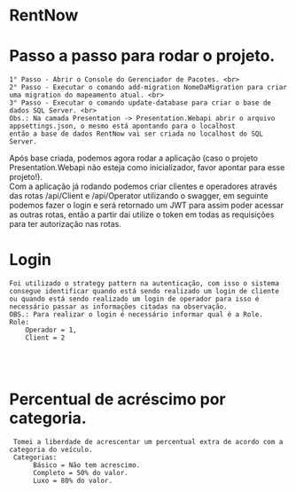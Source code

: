 # RentNow

  # Passo a passo para rodar o projeto.

    1° Passo - Abrir o Console do Gerenciador de Pacotes. <br>
    2° Passo - Executar o comando add-migration NomeDaMigration para criar uma migration do mapeamento atual. <br>
    3° Passo - Executar o comando update-database para criar o base de dados SQL Server. <br>
    Obs.: Na camada Presentation -> Presentation.Webapi abrir o arquivo appsettings.json, o mesmo está apontando para o localhost 
    então a base de dados RentNow vai ser criada no localhost do SQL Server.
  
  Após base criada, podemos agora rodar a aplicação (caso o projeto Presentation.Webapi não esteja como inicializador, favor apontar para esse projeto!). <br>
  Com a aplicação já rodando podemos criar clientes e operadores através das rotas /api/Client e /api/Operator utilizando o swagger, em seguinte podemos
  fazer o login e será retornado um JWT para assim poder acessar as outras rotas, então a partir dai utilize o token em todas as requisições para ter 
  autorização nas rotas.
  
  # Login
    Foi utilizado o strategy pattern na autenticação, com isso o sistema consegue identificar quando está sendo realizado um login de cliente
    ou quando está sendo realizado um login de operador para isso é necessário passar as informações citadas na observação.
    OBS.: Para realizar o login é necessário informar qual é a Role.
    Role:
        Operador = 1,
        Client = 2
 
<br><br>
# Percentual de acréscimo por categoria.<br>
     Tomei a liberdade de acrescentar um percentual extra de acordo com a categoria do veículo.
     Categorias: 
          Básico = Não tem acrescimo. 
          Completo = 50% do valor. 
          Luxo = 80% do valor.
      
